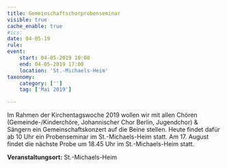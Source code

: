 ```yaml
---
title: Gemeinschaftschorprobenseminar
visible: true
cache_enable: true
#ics: 
date: 04-05-19
rule: 
event:
	start: 04-05-2019 10:00
	end: 04-05-2019 17:00
	location: 'St.-Michaels-Heim'
taxonomy:
	category: ['']
	tag: ['Mai 2019']

---
```

Im Rahmen der Kirchentagswoche 2019 wollen wir mit allen Chören (Gemeinde-/Kinderchöre, Johannischer Chor Berlin, Jugendchor) &amp; Sängern ein Gemeinschaftskonzert auf die Beine stellen. Heute findet dafür ab 10 Uhr ein Probenseminar im St.-Michaels-Heim statt. Am 17. August findet die nächste Probe um 18.45 Uhr im St.-Michaels-Heim statt.


**Veranstaltungsort:** St.-Michaels-Heim

